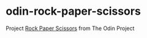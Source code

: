 # odin-rock-paper-scissors
Project [Rock Paper Scissors](https://www.theodinproject.com/lessons/foundations-rock-paper-scissors)
from The Odin Project
